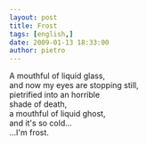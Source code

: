 ```yaml
---
layout: post
title: Frost
tags: [english,]
date: 2009-01-13 18:33:00
author: pietro
---
```

A mouthful of liquid glass,<br/>and now my eyes are stopping still,<br/>pietrified into an horrible<br/>shade of death,<br/>a mouthful of liquid ghost,<br/>and it's so cold...<br/>...I'm frost.
